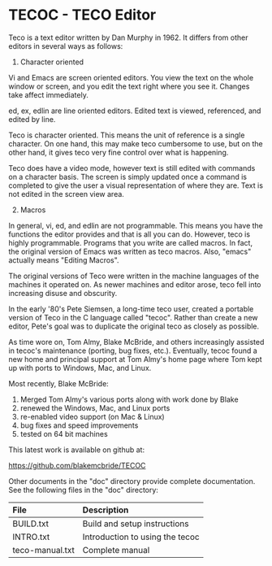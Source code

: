 
TECOC - TECO Editor
===================

Teco is a text editor written by Dan Murphy in 1962.  It differs from
other editors in several ways as follows:

1.  Character oriented

Vi and Emacs are screen oriented editors.  You view the text on the whole
window or screen, and you edit the text right where you see it.  Changes take
affect immediately.

ed, ex, edlin are line oriented editors.  Edited text is viewed,
referenced, and edited by line.

Teco is character oriented.  This means the unit of reference is a
single character.  On one hand, this may make teco cumbersome to use,
but on the other hand, it gives teco very fine control over what is
happening.

Teco does have a video mode, however text is still edited with
commands on a character basis.  The screen is simply updated once a
command is completed to give the user a visual representation of where
they are.  Text is not edited in the screen view area.

2.  Macros

In general, vi, ed, and edlin are not programmable.  This means you
have the functions the editor provides and that is all you can do.
However, teco is highly programmable.  Programs that you write are
called macros.  In fact, the original version of Emacs was written as
teco macros.  Also, "emacs" actually means "Editing Macros".


The original versions of Teco were written in the machine languages of
the machines it operated on.  As newer machines and editor arose, teco
fell into increasing disuse and obscurity.

In the early '80's Pete Siemsen, a long-time teco user, created a
portable version of Teco in the C language called "tecoc".  Rather
than create a new editor, Pete's goal was to duplicate the original teco
as closely as possible.

As time wore on, Tom Almy, Blake McBride, and others increasingly
assisted in tecoc's maintenance (porting, bug fixes, etc.).
Eventually, tecoc found a new home and principal support at Tom
Almy's home page where Tom kept up with ports to Windows, Mac, and
Linux.

Most recently, Blake McBride:

1. Merged Tom Almy's various ports along with work done by Blake
2. renewed the Windows, Mac, and Linux ports
3. re-enabled video support (on Mac & Linux)
4. bug fixes and speed improvements
5. tested on 64 bit machines

This latest work is available on github at:

https://github.com/blakemcbride/TECOC

Other documents in the "doc" directory provide complete documentation.
See the following files in the "doc" directory:

File | Description
:------- | :----------------
BUILD.txt | Build and setup instructions
INTRO.txt | Introduction to using the tecoc
teco-manual.txt | Complete manual
